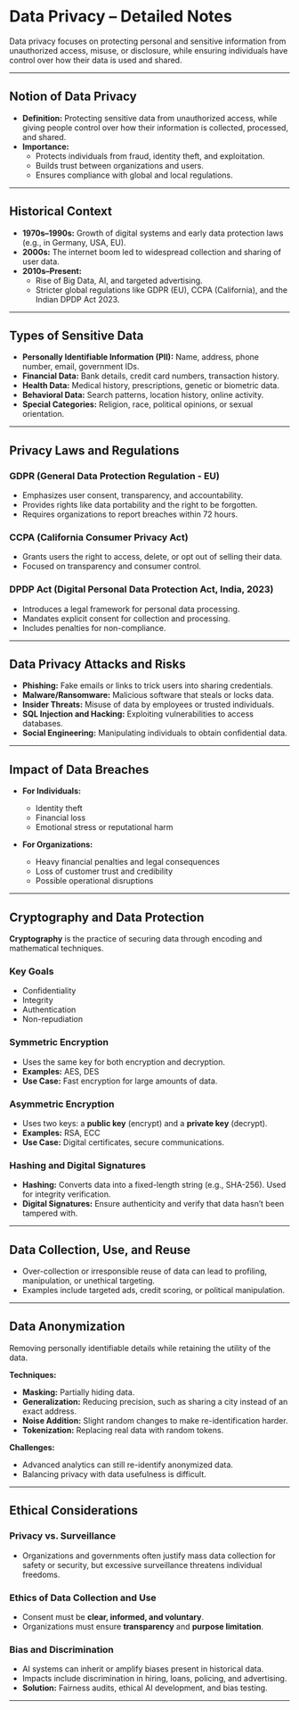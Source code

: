 # **Data Privacy – Detailed Notes**

Data privacy focuses on protecting personal and sensitive information from unauthorized access, misuse, or disclosure, while ensuring individuals have control over how their data is used and shared.

---

## **Notion of Data Privacy**

- **Definition:** Protecting sensitive data from unauthorized access, while giving people control over how their information is collected, processed, and shared.  
- **Importance:**  
  - Protects individuals from fraud, identity theft, and exploitation.  
  - Builds trust between organizations and users.  
  - Ensures compliance with global and local regulations.

---

## **Historical Context**

- **1970s–1990s:** Growth of digital systems and early data protection laws (e.g., in Germany, USA, EU).  
- **2000s:** The internet boom led to widespread collection and sharing of user data.  
- **2010s–Present:**  
  - Rise of Big Data, AI, and targeted advertising.  
  - Stricter global regulations like GDPR (EU), CCPA (California), and the Indian DPDP Act 2023.

---

## **Types of Sensitive Data**

- **Personally Identifiable Information (PII):** Name, address, phone number, email, government IDs.  
- **Financial Data:** Bank details, credit card numbers, transaction history.  
- **Health Data:** Medical history, prescriptions, genetic or biometric data.  
- **Behavioral Data:** Search patterns, location history, online activity.  
- **Special Categories:** Religion, race, political opinions, or sexual orientation.

---

## **Privacy Laws and Regulations**

### **GDPR (General Data Protection Regulation - EU)**  
- Emphasizes user consent, transparency, and accountability.  
- Provides rights like data portability and the right to be forgotten.  
- Requires organizations to report breaches within 72 hours.

### **CCPA (California Consumer Privacy Act)**  
- Grants users the right to access, delete, or opt out of selling their data.  
- Focused on transparency and consumer control.

### **DPDP Act (Digital Personal Data Protection Act, India, 2023)**  
- Introduces a legal framework for personal data processing.  
- Mandates explicit consent for collection and processing.  
- Includes penalties for non-compliance.

---

## **Data Privacy Attacks and Risks**

- **Phishing:** Fake emails or links to trick users into sharing credentials.  
- **Malware/Ransomware:** Malicious software that steals or locks data.  
- **Insider Threats:** Misuse of data by employees or trusted individuals.  
- **SQL Injection and Hacking:** Exploiting vulnerabilities to access databases.  
- **Social Engineering:** Manipulating individuals to obtain confidential data.

---

## **Impact of Data Breaches**

- **For Individuals:**  
  - Identity theft  
  - Financial loss  
  - Emotional stress or reputational harm  

- **For Organizations:**  
  - Heavy financial penalties and legal consequences  
  - Loss of customer trust and credibility  
  - Possible operational disruptions

---

## **Cryptography and Data Protection**

**Cryptography** is the practice of securing data through encoding and mathematical techniques.  

### **Key Goals**  
- Confidentiality  
- Integrity  
- Authentication  
- Non-repudiation

### **Symmetric Encryption**  
- Uses the same key for both encryption and decryption.  
- **Examples:** AES, DES  
- **Use Case:** Fast encryption for large amounts of data.

### **Asymmetric Encryption**  
- Uses two keys: a **public key** (encrypt) and a **private key** (decrypt).  
- **Examples:** RSA, ECC  
- **Use Case:** Digital certificates, secure communications.

### **Hashing and Digital Signatures**  
- **Hashing:** Converts data into a fixed-length string (e.g., SHA-256). Used for integrity verification.  
- **Digital Signatures:** Ensure authenticity and verify that data hasn’t been tampered with.

---

## **Data Collection, Use, and Reuse**

- Over-collection or irresponsible reuse of data can lead to profiling, manipulation, or unethical targeting.  
- Examples include targeted ads, credit scoring, or political manipulation.

---

## **Data Anonymization**

Removing personally identifiable details while retaining the utility of the data.  

**Techniques:**  
- **Masking:** Partially hiding data.  
- **Generalization:** Reducing precision, such as sharing a city instead of an exact address.  
- **Noise Addition:** Slight random changes to make re-identification harder.  
- **Tokenization:** Replacing real data with random tokens.

**Challenges:**  
- Advanced analytics can still re-identify anonymized data.  
- Balancing privacy with data usefulness is difficult.

---

## **Ethical Considerations**

### **Privacy vs. Surveillance**  
- Organizations and governments often justify mass data collection for safety or security, but excessive surveillance threatens individual freedoms.

### **Ethics of Data Collection and Use**  
- Consent must be **clear, informed, and voluntary**.  
- Organizations must ensure **transparency** and **purpose limitation**.

### **Bias and Discrimination**  
- AI systems can inherit or amplify biases present in historical data.  
- Impacts include discrimination in hiring, loans, policing, and advertising.  
- **Solution:** Fairness audits, ethical AI development, and bias testing.

---
